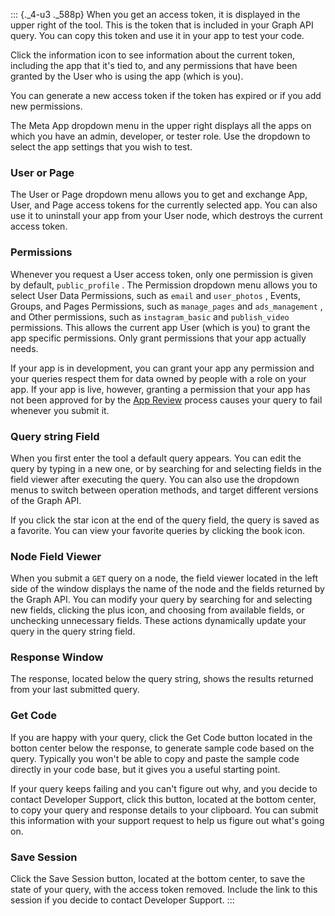 ::: {._4-u3 ._588p}
When you get an access token, it is displayed in the upper right of the
tool. This is the token that is included in your Graph API query. You
can copy this token and use it in your app to test your code.

Click the information icon to see information about the current token,
including the app that it\'s tied to, and any permissions that have been
granted by the User who is using the app (which is you).

You can generate a new access token if the token has expired or if you
add new permissions.

The Meta App dropdown menu in the upper right displays all the apps on
which you have an admin, developer, or tester role. Use the dropdown to
select the app settings that you wish to test.

### User or Page

The User or Page dropdown menu allows you to get and exchange App, User,
and Page access tokens for the currently selected app. You can also use
it to uninstall your app from your User node, which destroys the current
access token.

### Permissions

Whenever you request a User access token, only one permission is given
by default, ` public_profile ` . The Permission dropdown menu allows you
to select User Data Permissions, such as ` email ` and ` user_photos ` ,
Events, Groups, and Pages Permissions, such as ` manage_pages ` and
` ads_management ` , and Other permissions, such as ` instagram_basic `
and ` publish_video ` permissions. This allows the current app User
(which is you) to grant the app specific permissions. Only grant
permissions that your app actually needs.

If your app is in development, you can grant your app any permission and
your queries respect them for data owned by people with a role on your
app. If your app is live, however, granting a permission that your app
has not been approved for by the [App Review](/docs/apps/review) process
causes your query to fail whenever you submit it.

### Query string Field

When you first enter the tool a default query appears. You can edit the
query by typing in a new one, or by searching for and selecting fields
in the field viewer after executing the query. You can also use the
dropdown menus to switch between operation methods, and target different
versions of the Graph API.

If you click the star icon at the end of the query field, the query is
saved as a favorite. You can view your favorite queries by clicking the
book icon.

### Node Field Viewer

When you submit a ` GET ` query on a node, the field viewer located in
the left side of the window displays the name of the node and the fields
returned by the Graph API. You can modify your query by searching for
and selecting new fields, clicking the plus icon, and choosing from
available fields, or unchecking unnecessary fields. These actions
dynamically update your query in the query string field.

### Response Window

The response, located below the query string, shows the results returned
from your last submitted query.

### Get Code

If you are happy with your query, click the Get Code button located in
the botton center below the response, to generate sample code based on
the query. Typically you won\'t be able to copy and paste the sample
code directly in your code base, but it gives you a useful starting
point.

If your query keeps failing and you can\'t figure out why, and you
decide to contact Developer Support, click this button, located at the
bottom center, to copy your query and response details to your
clipboard. You can submit this information with your support request to
help us figure out what\'s going on.

### Save Session

Click the Save Session button, located at the bottom center, to save the
state of your query, with the access token removed. Include the link to
this session if you decide to contact Developer Support.
:::
